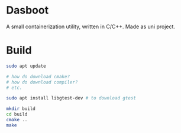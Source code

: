 # Dasboot

A small containerization utility, written in C/C++. Made as uni project.

# Build

```bash
sudo apt update

# how do download cmake?
# how do download compiler?
# etc.

sudo apt install libgtest-dev # to download gtest

mkdir build
cd build
cmake ..
make
```

